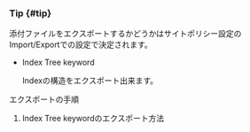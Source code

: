 ### Tip {#tip}

添付ファイルをエクスポートするかどうかはサイトポリシー設定のImport/Exportでの設定で決定されます。

*   Index Tree keyword

    Indexの構造をエクスポート出来ます。

エクスポートの手順

1.  Index Tree keywordのエクスポート方法